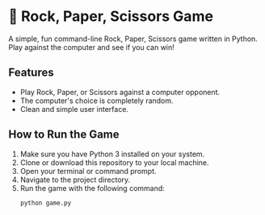 # 🐍 Rock, Paper, Scissors Game

A simple, fun command-line Rock, Paper, Scissors game written in Python. Play against the computer and see if you can win!

## Features
-   Play Rock, Paper, or Scissors against a computer opponent.
-   The computer's choice is completely random.
-   Clean and simple user interface.

## How to Run the Game
1.  Make sure you have Python 3 installed on your system.
2.  Clone or download this repository to your local machine.
3.  Open your terminal or command prompt.
4.  Navigate to the project directory.
5.  Run the game with the following command:
    ```bash
    python game.py
    ```
